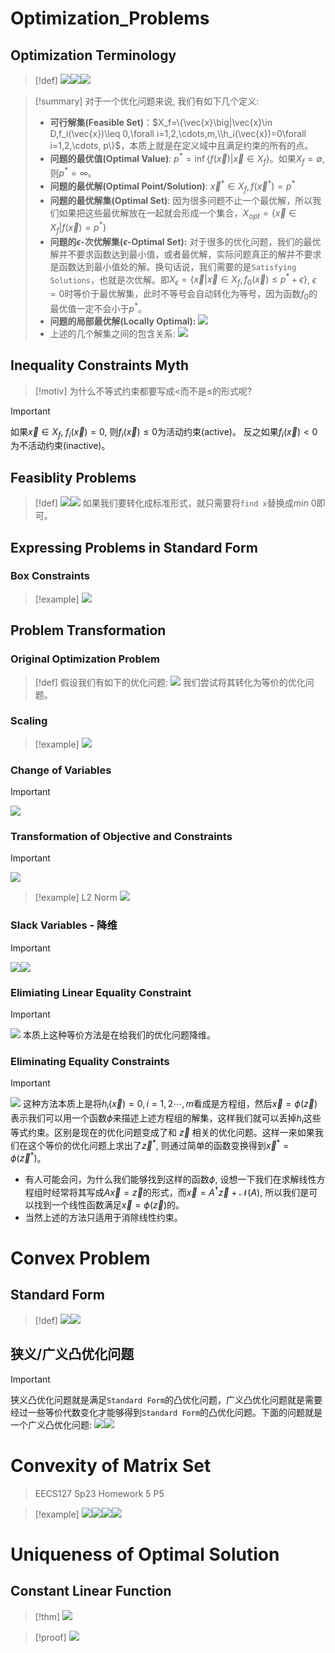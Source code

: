 # Optimization_Problems
## Optimization Terminology
> [!def]
> ![](Convex_Problems.assets/image-20231104225418701.png)![](Convex_Problems.assets/image-20231104225439791.png)![](Convex_Problems.assets/image-20231105092817068.png)

> [!summary]
> 对于一个优化问题来说, 我们有如下几个定义:
> - **可行解集(Feasible Set)**：$X_f=\{\vec{x}\big|\vec{x}\in D,f_i(\vec{x})\leq 0,\forall i=1,2,\cdots,m,\\h_i(\vec{x})=0\forall i=1,2,\cdots, p\}$，本质上就是在定义域中且满足约束的所有的点。
> - **问题的最优值(Optimal Value)**: $p^*=\inf\{f(\vec{x})|\vec{x}\in X_f\}$。如果$X_f=\emptyset$, 则$p^*=\infty$。
> - **问题的最优解(Optimal Point/Solution)**: $\vec{x}^*\in X_f,f(\vec{x}^*)=p^*$ 
> - **问题的最优解集(Optimal Set)**: 因为很多问题不止一个最优解，所以我们如果把这些最优解放在一起就会形成一个集合，$X_{opt}=\{\vec{x}\in X_f\big|f(\vec{x})=p^*\}$
> - **问题的$\epsilon$-次优解集($\epsilon$-Optimal Set):** 对于很多的优化问题，我们的最优解并不要求函数达到最小值，或者最优解，实际问题真正的解并不要求是函数达到最小值处的解。换句话说，我们需要的是`Satisfying Solutions`，也就是次优解。即$X_{\epsilon}=\{\vec{x}|\vec{x}\in X_f,f_0(\vec{x})\leq p^*+\epsilon\}$, $\epsilon=0$时等价于最优解集，此时不等号会自动转化为等号，因为函数$f_0$的最优值一定不会小于$p^*$。
> - **问题的局部最优解(Locally Optimal):** 
> ![](Convex_Problems.assets/image-20231105092817068.png)
> - 上述的几个解集之间的包含关系:
> ![](Convex_Problems.assets/image-20231105095937904.png)


## Inequality Constraints Myth
> [!motiv]
> 为什么不等式约束都要写成$<$而不是$\leq$的形式呢?

> [!important]
> 如果$\vec{x}\in X_f$, $f_i(\vec{x})=0$, 则$f_i(\vec{x})\leq 0$为活动约束(active)。
> 反之如果$f_i(\vec{x})<0$为不活动约束(inactive)。


## Feasiblity Problems
> [!def]
> ![](Convex_Problems.assets/image-20231105100849992.png)![](Convex_Problems.assets/image-20231105100856187.png)
> 如果我们要转化成标准形式，就只需要将`find x`替换成$min~0$即可。


## Expressing Problems in Standard Form
### Box Constraints
> [!example]
> ![](Convex_Problems.assets/image-20231105101211316.png)



## Problem Transformation
### Original Optimization Problem
> [!def]
> 假设我们有如下的优化问题:
> ![](Convex_Problems.assets/image-20231105101428399.png)
> 我们尝试将其转化为等价的优化问题。

### Scaling
> [!example]
> ![](Convex_Problems.assets/image-20231105101410399.png)


### Change of Variables
> [!important]
> ![](Convex_Problems.assets/image-20231105101806279.png)


### Transformation of Objective and Constraints
> [!important]
> ![](Convex_Problems.assets/image-20231105101935888.png)
>

>[!example] L2 Norm
>![](Convex_Problems.assets/image-20231105102246839.png)




### Slack Variables - 降维
> [!important]
> ![](Convex_Problems.assets/image-20231109110450166.png)![](Convex_Problems.assets/image-20231109110500417.png)






### Elimiating Linear Equality Constraint
> [!important]
> ![](Convex_Problems.assets/image-20231105103649358.png)
> 本质上这种等价方法是在给我们的优化问题降维。




### Eliminating Equality Constraints
> [!important]
> ![](Convex_Problems.assets/image-20231105102408912.png)
> 这种方法本质上是将$h_i(\vec{x})=0,i=1,2\cdots, m$看成是方程组，然后$\vec{x}=\phi(\vec{z})$表示我们可以用一个函数$\phi$来描述上述方程组的解集，这样我们就可以丢掉$h_i$这些等式约束。区别是现在的优化问题变成了和 $\vec{z}$ 相关的优化问题。这样一来如果我们在这个等价的优化问题上求出了$\vec{z}^*$, 则通过简单的函数变换得到$\vec{x}^*=\phi(\vec{z}^*)$。
> - 有人可能会问，为什么我们能够找到这样的函数$\phi$, 设想一下我们在求解线性方程组时经常将其写成$A\vec{x}=\vec{z}$的形式，而$\vec{x}=A^{\dagger}\vec{z}+\mathcal{N}(A)$, 所以我们是可以找到一个线性函数满足$\vec{x}=\phi(\vec{z})$的。
> - 当然上述的方法只适用于消除线性约束。


# Convex Problem
## Standard Form
> [!def]
> ![](Convex_Problems.assets/image-20231109105314054.png)![](Convex_Problems.assets/image-20231109105350649.png)


## 狭义/广义凸优化问题
> [!important]
> 狭义凸优化问题就是满足`Standard Form`的凸优化问题，广义凸优化问题就是需要经过一些等价代数变化才能够得到`Standard Form`的凸优化问题。下面的问题就是一个广义凸优化问题:
> ![](Convex_Problems.assets/image-20231109105832959.png)![](Convex_Problems.assets/image-20231109110009852.png)














# Convexity of Matrix Set
> EECS127 Sp23 Homework 5 P5

> [!example]
> ![](Convexity.assets/image-20231104164118268.png)![](Convexity.assets/image-20231104164129281.png)![](Convexity.assets/image-20231104164556058.png)![](Convex_Problems.assets/image-20231104164843443.png)




# Uniqueness of Optimal Solution

## Constant Linear Function
> [!thm]
> ![](Convex_Problems.assets/image-20231117230142776.png)

> [!proof]
> ![](Convex_Problems.assets/image-20231117230207335.png)



